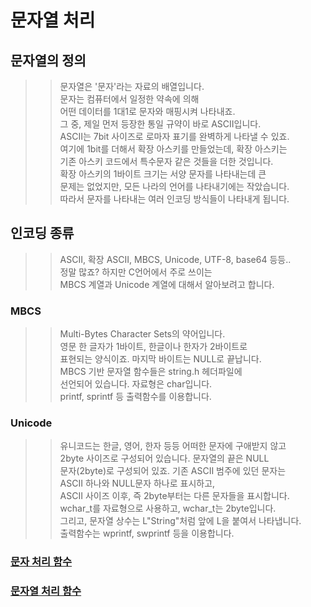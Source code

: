 # 문자열 처리


## 문자열의 정의
>> 문자열은 '문자'라는 자료의 배열입니다.  
>> 문자는 컴퓨터에서 일정한 약속에 의해  
>> 어떤 데이터를 1대1로 문자와 매핑시켜 나타내죠.  
>> 그 중, 제일 먼저 등장한 통일 규약이 바로 ASCII입니다.  
>> ASCII는 7bit 사이즈로 로마자 표기를 완벽하게 나타낼 수 있죠.  
>> 여기에 1bit를 더해서 확장 아스키를 만들었는데, 확장 아스키는    
>> 기존 아스키 코드에서 특수문자 같은 것들을 더한 것입니다.  
>> 확장 아스키의 1바이트 크기는 서양 문자를 나타내는데 큰    
>> 문제는 없었지만, 모든 나라의 언어를 나타내기에는 작았습니다.    
>> 따라서 문자를 나타내는 여러 인코딩 방식들이 나타내게 됩니다.  

## 인코딩 종류
>> ASCII, 확장 ASCII, MBCS, Unicode, UTF-8, base64 등등..  
>> 정말 많죠? 하지만 C언어에서 주로 쓰이는    
>> MBCS 계열과 Unicode 계열에 대해서 알아보려고 합니다.  

### MBCS
>> Multi-Bytes Character Sets의 약어입니다.      
>> 영문 한 글자가 1바이트, 한글이나 한자가 2바이트로       
>> 표현되는 양식이죠. 마지막 바이트는 NULL로 끝납니다.    
>> MBCS 기반 문자열 함수들은 string.h 헤더파일에    
>> 선언되어 있습니다. 자료형은 char입니다.    
>> printf, sprintf 등 출력함수를 이용합니다.  

### Unicode
>> 유니코드는 한글, 영어, 한자 등등 어떠한 문자에 구애받지 않고    
>> 2byte 사이즈로 구성되어 있습니다.  문자열의 끝은 NULL    
>> 문자(2byte)로 구성되어 있죠. 기존 ASCII 범주에 있던 문자는    
>> ASCII 하나와 NULL문자 하나로 표시하고,     
>> ASCII 사이즈 이후, 즉 2byte부터는 다른 문자들을 표시합니다.    
>> wchar_t를 자료형으로 사용하고, wchar_t는 2byte입니다.  
>> 그리고, 문자열 상수는 L"String"처럼 앞에 L을 붙여서 나타냅니다.  
>> 출력함수는 wprintf, swprintf 등을 이용합니다.    

### [문자 처리 함수](https://github.com/Nighthom/Files/blob/main/Study/C/lesson/%EB%AC%B8%EC%9E%90%EC%97%B4%20%EC%B2%98%EB%A6%AC/%EB%AC%B8%EC%9E%90%20%EC%B2%98%EB%A6%AC%20%ED%95%A8%EC%88%98.md)    


### [문자열 처리 함수](https://github.com/Nighthom/Files/blob/main/Study/C/lesson/%EB%AC%B8%EC%9E%90%EC%97%B4%20%EC%B2%98%EB%A6%AC/%EB%AC%B8%EC%9E%90%EC%97%B4%20%EC%B2%98%EB%A6%AC%20%ED%95%A8%EC%88%98.md)  
